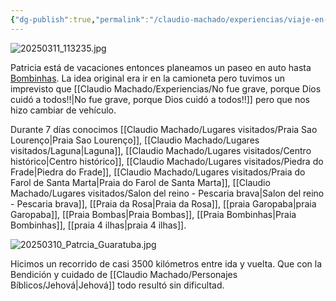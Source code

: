 ```yaml
---
{"dg-publish":true,"permalink":"/claudio-machado/experiencias/viaje-en-auto-a-bombinhas/"}
---
```


![20250311_113235.jpg](/img/user/Personal/Im%C3%A1genes/20250311_113235.jpg) 

Patricia está de vacaciones entonces planeamos un paseo en auto hasta [Bombinhas](https://maps.app.goo.gl/e4FjpCDWhmw7jQ1s6). La idea original era ir en la camioneta pero tuvimos un imprevisto que [[Claudio Machado/Experiencias/No fue grave, porque Dios cuidó a todos!!\|No fue grave, porque Dios cuidó a todos!!]] pero que nos hizo cambiar de vehículo.

Durante 7 días conocimos [[Claudio Machado/Lugares visitados/Praia Sao Lourenço\|Praia Sao Lourenço]], [[Claudio Machado/Lugares visitados/Laguna\|Laguna]], [[Claudio Machado/Lugares visitados/Centro histórico\|Centro histórico]], [[Claudio Machado/Lugares visitados/Piedra do Frade\|Piedra do Frade]], [[Claudio Machado/Lugares visitados/Praia do Farol de Santa Marta\|Praia do Farol de Santa Marta]], [[Claudio Machado/Lugares visitados/Salon del reino - Pescaria brava\|Salon del reino - Pescaria brava]],  [[Praia da Rosa\|Praia da Rosa]], [[praia Garopaba\|praia Garopaba]], [[Praia Bombas\|Praia Bombas]], [[Praia Bombinhas\|Praia Bombinhas]], [[praia 4 ilhas\|praia 4 ilhas]].

![20250310_Patrcia_Guaratuba.jpg](/img/user/Personal/Im%C3%A1genes/20250310_Patrcia_Guaratuba.jpg)

Hicimos un recorrido de casi 3500 kilómetros entre ida y vuelta. Que con la Bendición y cuidado de [[Claudio Machado/Personajes Bíblicos/Jehová\|Jehová]] todo resultó sin dificultad.





 
